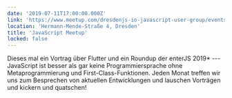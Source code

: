 ```yaml
---
date: '2019-07-11T17:00:00.000Z'
link: 'https://www.meetup.com/dresdenjs-io-javascript-user-group/events/262319409'
location: 'Hermann-Mende-Straße 4, Dresden'
title: 'JavaScript Meetup'
locked: false
---
```

Dieses mal ein Vortrag über Flutter und ein Roundup der enterJS 2019* --- JavaScript ist besser als gar keine Programmiersprache ohne Metaprogrammierung und First-Class-Funktionen. Jeden Monat treffen wir uns zum Besprechen von aktuellen Entwicklungen und lauschen Vorträgen und kickern und quatschen!
